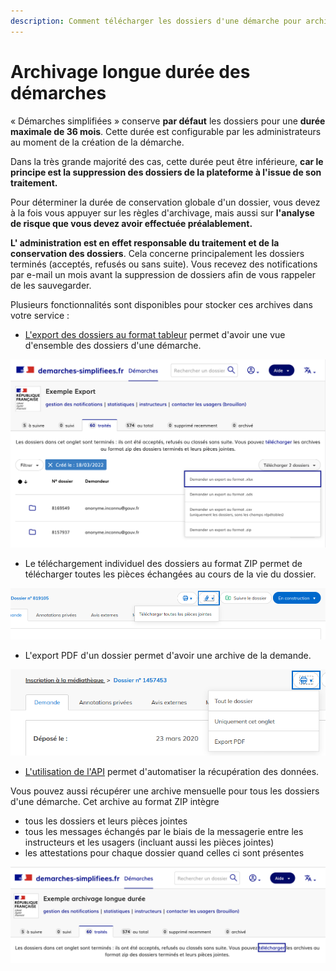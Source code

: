 ```yaml
---
description: Comment télécharger les dossiers d'une démarche pour archivage
---
```


# Archivage longue durée des démarches

« Démarches simplifiées » conserve **par défaut** les dossiers pour une **durée maximale de 36 mois**. Cette durée est configurable par les administrateurs au moment de la création de la démarche.

Dans la très grande majorité des cas, cette durée peut être inférieure, **car le principe est la suppression des dossiers de la plateforme à l'issue de son traitement.**

Pour déterminer la durée de conservation globale d'un dossier, vous devez à la fois vous appuyer sur les règles d'archivage, mais aussi sur **l'analyse de risque que vous devez avoir effectuée préalablement.**

**L' administration est en effet responsable du traitement et de la conservation des dossiers**. Cela concerne principalement les dossiers terminés (acceptés, refusés ou sans suite). Vous recevez des notifications par e-mail un mois avant la suppression de dossiers afin de vous rappeler de les sauvegarder.

Plusieurs fonctionnalités sont disponibles pour stocker ces archives dans votre service :

* [L'export des dossiers au format tableur](https://doc.demarches-simplifiees.fr/pour-aller-plus-loin/exports-de-donnees) permet d'avoir une vue d'ensemble des dossiers d'une démarche.

![Exporter aus formats xlsx, ods, csv et zip une liste de dossier filtré](<../.gitbook/assets/Screen Shot 2022-05-12 at 2.40.09 PM.png>)



* Le téléchargement individuel des dossiers au format ZIP permet de télécharger toutes les pièces échangées au cours de la vie du dossier.

![Téléchargement de toutes les pièces jointes d'un dossier](../.gitbook/assets/toutes-les-pjs.png)

* L'export PDF d'un dossier permet d'avoir une archive de la demande.

![Export PDF d'un dossier](<../.gitbook/assets/export-pdf (1).png>)

* [L'utilisation de l'API](https://doc.demarches-simplifiees.fr/pour-aller-plus-loin/graphql) permet d'automatiser la récupération des données.

Vous pouvez aussi récupérer une archive mensuelle pour tous les dossiers d'une démarche. Cet archive au format ZIP intègre&#x20;

* tous les dossiers et leurs pièces jointes
* tous les messages échangés par le biais de la messagerie entre les instructeurs et les usagers (incluant aussi les pièces jointes)
* les attestations pour chaque dossier quand celles ci sont présentes

![Accéder a l'export des dossiers traités depuis l'onglet des dossiers traités](<../.gitbook/assets/Screen Shot 2022-05-12 at 2.34.14 PM.png>)

